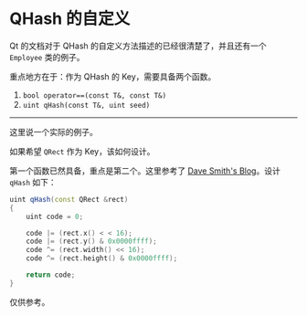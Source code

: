 QHash 的自定义
==============

Qt 的文档对于 QHash 的自定义方法描述的已经很清楚了，并且还有一个 `Employee` 类的例子。

重点地方在于：作为 QHash 的 Key，需要具备两个函数。

1.	`bool operator==(const T&, const T&)`
2.	`uint qHash(const T&, uint seed)`

---

这里说一个实际的例子。

如果希望 `QRect` 作为 Key，该如何设计。

第一个函数已然具备，重点是第二个。这里参考了 [Dave Smith's Blog](http://thesmithfam.org/blog/2008/01/17/using-qrect-with-qhash/)。设计 `qHash` 如下：

```cpp
uint qHash(const QRect &rect)
{
    uint code = 0;

    code |= (rect.x() < < 16);
    code |= (rect.y() & 0x0000ffff);
    code ^= (rect.width() << 16);
    code ^= (rect.height() & 0x0000ffff);

    return code;
}
```

仅供参考。
